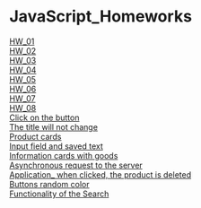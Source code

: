 # JavaScript_Homeworks

[HW_01](https://olenasavchuk5.github.io/TEL-RAN_JS/Lesson_01/Homework/index.html)
<br>
[HW_02](https://olenasavchuk5.github.io/TEL-RAN_JS/Lesson_02/Homework/index.html)
<br>
[HW_03](https://olenasavchuk5.github.io/TEL-RAN_JS/Lesson_03/Homework/index.html)
<br>
[HW_04](https://olenasavchuk5.github.io/TEL-RAN_JS/Lesson_04/Homework/index.html)
<br>
[HW_05](https://olenasavchuk5.github.io/TEL-RAN_JS/Lesson_05/Homework/index.html)
<br>
[HW_06](https://olenasavchuk5.github.io/TEL-RAN_JS/Lesson_06/Homework/index.html)
<br>
[HW_07](https://olenasavchuk5.github.io/TEL-RAN_JS/Lesson_07/Homework/index.html)
<br>
[HW_08](https://olenasavchuk5.github.io/TEL-RAN_JS/Lesson_08/Homework/index.html)
<br>
[Click on the button](https://olenasavchuk5.github.io/TEL-RAN_JS/Lesson_09/Homework/index.html)
<br>
[The title will not change](https://olenasavchuk5.github.io/TEL-RAN_JS/Lesson_10/Homework/index.html)
<br>
[Product cards](https://olenasavchuk5.github.io/TEL-RAN_JS/Lesson_21/Homework/index.html)
<br>
[Input field and saved text](https://olenasavchuk5.github.io/TEL-RAN_JS/Lesson_16/Homework/index.html)
<br>
[Information cards with goods](https://olenasavchuk5.github.io/TEL-RAN_JS/Lesson_18/Homework/)
<br>
[Asynchronous request to the server](https://olenasavchuk5.github.io/TEL-RAN_JS/Lesson_20/Homework/index.html)
<br>
[Application_ when clicked, the product is deleted](https://olenasavchuk5.github.io/TEL-RAN_JS/Lesson_35/Homework/index.html)
<br>
[Buttons random color](https://olenasavchuk5.github.io/TEL-RAN_JS/Lesson_16/Classwork/index.html)
<br>
[Functionality of the Search](https://olenasavchuk5.github.io/TEL-RAN_JS/Lesson_28/Homework/index.html)
<br>
[]()
<br>
[]()
<br>
[]()
